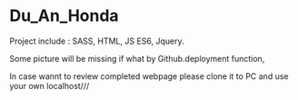 # Du_An_Honda 
Project include : SASS, HTML, JS ES6, Jquery.


Some picture will be missing if what by Github.deployment function, 

In case wannt to review completed webpage please clone it to PC and use your own localhost///
